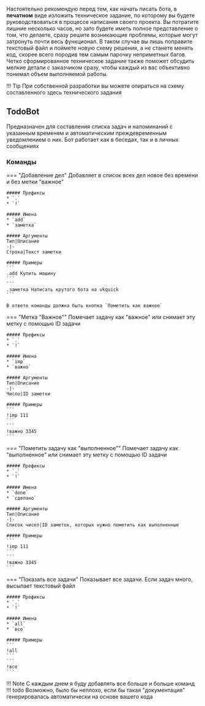 Настоятельно рекомендую перед тем, как начать писать бота, в __печатном__ виде изложить техническое задание, по которому вы будете руководствоваться в процессе написания своего проекта. Вы потратите лишние несколько часов, но зато будете иметь полное представление о том, что делаете, сразу решите возникающие проблемы, которые могут затронуть почти весь функционал. В таком случае вы лишь поправите текстовый файл и поймете новую схему решения, а не станете менять код, скорее всего породив тем самым парочку неприметных багов. Четко сформированное техническое задание также поможет обсудить мелкие детали с заказчиком сразу, чтобы каждый из вас объективно понимал объем выполняемой работы.

!!! Tip
    При собственной разработки вы можете опираться на схему составленного здесь технического задания

## TodoBot
Предназначен для составления списка задач и напоминаний с указанным временем и автоматическим преждевременным уведомлением о них. Бот работает как в беседах, так и в личных сообщениях

### Команды

=== "Добавление дел"
    Добавляет в список всех дел новое без времени и без метки "важное"

    ##### Префиксы
    * `.`
    * `!`

    ##### Имена
    * `add`
    * `заметка`

    ##### Аргументы
    Тип|Описание
    -|-
    Строка|Текст заметки

    ##### Примеры
    ```
    .add Купить машину
    ```
    ```
    .заметка Написать крутого бота на vkquick
    ```

    В ответе команды должна быть кнопка `Пометить как важное`


=== "Метка "Важное""
    Помечает задачу как "важное" или снимает эту метку с помощью ID задачи

    ##### Префиксы
    * `.`
    * `!`

    ##### Имена
    * `imp`
    * `важно`

    ##### Аргументы
    Тип|Описание
    -|-
    Число|ID заметки

    ##### Примеры
    ```
    !imp 111
    ```
    ```
    !важно 3345
    ```


=== "Пометить задачу как "выполненное""
    Помечает задачу как "выполненное" или снимает эту метку с помощью ID задачи

    ##### Префиксы
    * `.`
    * `!`

    ##### Имена
    * `done`
    * `сделано`

    ##### Аргументы
    Тип|Описание
    -|-
    Список чисел|ID заметок, которых нужно пометить как выполненные

    ##### Примеры
    ```
    !imp 111
    ```
    ```
    !важно 3345
    ```

=== "Показать все задачи"
    Показывает все задачи. Если задач много, высылает текстовый файл

    ##### Префиксы
    * `.`
    * `!`

    ##### Имена
    * `all`
    * `все`

    ##### Примеры
    ```
    !all
    ```
    ```
    !все
    ```

!!! Note
     С каждым днем я буду добавлять все больше и больше команд
!!! todo
    Возможно, было бы неплохо, если бы такая "документация" генерировалась автоматически на основе вашего кода
